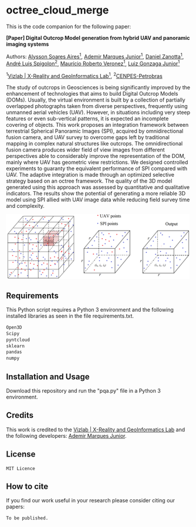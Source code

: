 # octree_cloud_merge

This is the code companion for the following paper:

**[Paper] Digital Outcrop Model generation from hybrid UAV and panoramic imaging systems**


Authors:
  [Alysson Soares Aires<sup>1</sup>](https://www.researchgate.net/profile/Alysson-Soares-Aires),
  [Ademir Marques Junior<sup>1</sup>](https://www.researchgate.net/profile/Ademir_Junior),
  [Daniel Zanotta<sup>1</sup>](https://www.researchgate.net/profile/Daniel_Zanotta),
  [André Luis Spigolon<sup>2</sup>](https://www.researchgate.net/profile/Ald-Spigolon),
  [Maurício Roberto Veronez<sup>1</sup>](https://www.researchgate.net/profile/Mauricio_Veronez),
  [Luiz Gonzaga Junior<sup>1</sup>](https://www.researchgate.net/profile/Luiz_Gonzaga_da_Silveira_Jr)
 
<sup>1</sup>[Vizlab | X-Reality and GeoInformatics Lab<sup>1</sup>](http://vizlab.unisinos.br/), 
<sup>2</sup>[CENPES-Petrobras](https://petrobras.com.br/en/our-activities/technology-innovation/)  

The study of outcrops in Geosciences is being significantly improved by the enhancement of technologies that aims to build Digital Outcrop Models (DOMs). Usually, the virtual environment is built by a collection of partially overlapped photographs taken from diverse perspectives, frequently using unmanned aerial vehicles (UAV). However, in situations including very steep features or even sub-vertical patterns, it is expected an incomplete covering of objects. This work proposes an integration framework between terrestrial Spherical Panoramic Images (SPI), acquired by omnidirectional fusion camera, and UAV survey to overcome gaps left by traditional mapping in complex natural structures like outcrops. The omnidirectional fusion camera produces wider field of view images from different perspectives able to considerably improve the representation of the DOM, mainly where UAV has geometric view restrictions. We designed controlled experiments to guaranty the equivalent performance of SPI compared with UAV. The adaptive integration is made through an optimized selective strategy based on an octree framework. The quality of the 3D model generated using this approach was assessed by quantitative and qualitative indicators. The results show the potential of generating a more reliable 3D model using SPI allied with UAV image data while reducing field survey time and complexity.


<img src="https://github.com/ademirmarquesjunior/octree_cloud_merge/blob/main/octree_structure.png" width="500" alt="Segmented image">


## Requirements

This Python script requires a Python 3 environment and the following installed libraries as seen in the file requirements.txt.

```bash
Open3D
Scipy
pyntcloud
sklearn
pandas
numpy
```



## Installation and Usage

Download this repository and run the "pqa.py" file in a Python 3 environment.



## Credits	
This work is credited to the [Vizlab | X-Reality and GeoInformatics Lab](http://vizlab.unisinos.br/) and the following developers:	[Ademir Marques Junior](https://www.researchgate.net/profile/Ademir_Junior).

## License

    MIT Licence

## How to cite

If you find our work useful in your research please consider citing our papers:

```bash
To be published.
```
